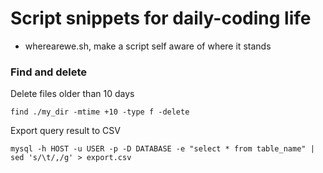 # Script snippets for daily-coding life

- wherearewe.sh, make a script self aware of where it stands

### Find and delete

Delete files older than 10 days

    find ./my_dir -mtime +10 -type f -delete

Export query result to CSV

    mysql -h HOST -u USER -p -D DATABASE -e "select * from table_name" | sed 's/\t/,/g' > export.csv
